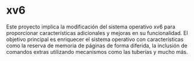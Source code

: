# xv6

Este proyecto implica la modificación del sistema operativo xv6 para proporcionar características adicionales y mejoras en su funcionalidad. El objetivo principal es enriquecer el sistema operativo con características como la reserva de memoria de páginas de forma diferida, la inclusión de comandos extras utilizando mecanismos como las tuberías y mucho más.
